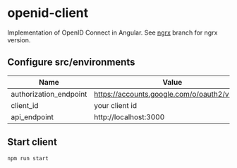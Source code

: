 # openid-client
Implementation of OpenID Connect in Angular.  See [ngrx](https://github.com/vinhanguyen/openid-client/tree/ngrx) branch for ngrx version.

## Configure src/environments
Name | Value
-----|--------------------------
authorization_endpoint | https://accounts.google.com/o/oauth2/v2/auth
client_id | your client id
api_endpoint | http://localhost:3000

## Start client
```
npm run start
```
